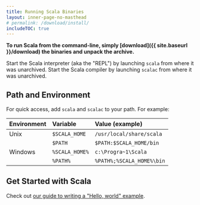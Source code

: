 ```yaml
---
title: Running Scala Binaries
layout: inner-page-no-masthead
# permalink: /download/install/
includeTOC: true
---
```


**To run Scala from the command-line, simply [download]({{ site.baseurl }}/download)
the binaries and unpack the archive.**

Start the Scala interpreter (aka the "REPL") by launching `scala` from where
it was unarchived. Start the Scala compiler by launching `scalac` from where
it was unarchived.

## Path and Environment

For quick access, add `scala` and `scalac` to your path. For example:

| Environment | Variable         | Value (example)
|:------------|:-----------------|:---------------
| Unix        | `$SCALA_HOME`    | `/usr/local/share/scala`
|             | `$PATH`          | `$PATH:$SCALA_HOME/bin`
| Windows     | `%SCALA_HOME%`   | `c:\Progra~1\Scala`
|             | `%PATH%`         | `%PATH%;%SCALA_HOME%\bin`

## Get Started with Scala

Check out [our guide to writing a "Hello, world" example](https://docs.scala-lang.org/overviews/scala-book/hello-world-1.html).

